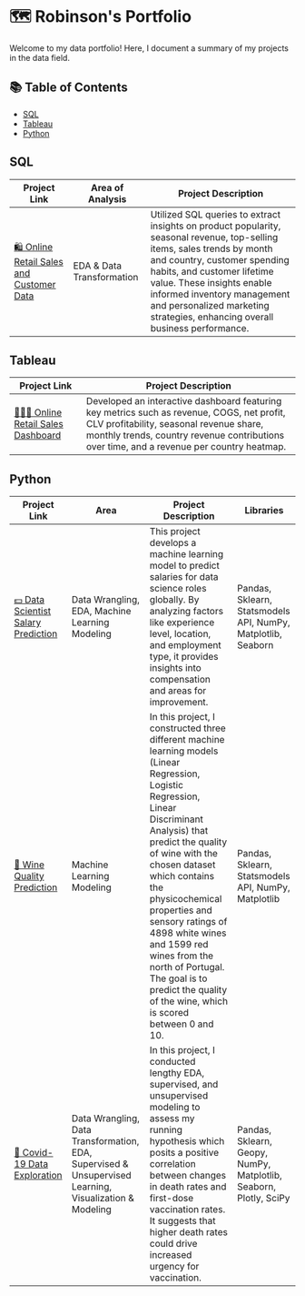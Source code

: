 # 🗺 Robinson's Portfolio

Welcome to my data portfolio! Here, I document a summary of my projects in the data field.

## 📚 Table of Contents
- [SQL](#sql)
- [Tableau](#tableau)
- [Python](#python)

## SQL <a name="sql"></a>
| Project Link | Area of Analysis | Project Description |
|--------------|------------------|---------------------|
| [🛍 Online Retail Sales and Customer Data](https://github.com/RobinsonKao/SQL-Projects/tree/main/Online%20Retail%20Sales%20Project) | EDA & Data Transformation | Utilized SQL queries to extract insights on product popularity, seasonal revenue, top-selling items, sales trends by month and country, customer spending habits, and customer lifetime value. These insights enable informed inventory management and personalized marketing strategies, enhancing overall business performance. |

## Tableau <a name="sql"></a>
| Project Link | Project Description |
|--------------|---------------------|
| [👩🏻‍💻 Online Retail Sales Dashboard](https://public.tableau.com/app/profile/robinson.kao/viz/OnlineRetailSalesDashboard_17141246193480/Dashboard1) |  Developed an interactive dashboard featuring key metrics such as revenue, COGS, net profit, CLV profitability, seasonal revenue share, monthly trends, country revenue contributions over time, and a revenue per country heatmap. |


## Python <a name="python"></a>
| Project Link | Area | Project Description | Libraries |
|--------------|------|---------------------|-----------|
| [💵 Data Scientist Salary Prediction](https://github.com/RobinsonKao/Portfolio-Projects/tree/main/Data%20Science%20Salaries%20Project) | Data Wrangling, EDA, Machine Learning Modeling | This project develops a machine learning model to predict salaries for data science roles globally. By analyzing factors like experience level, location, and employment type, it provides insights into compensation and areas for improvement. | Pandas, Sklearn, Statsmodels API, NumPy, Matplotlib, Seaborn |
| [🍷 Wine Quality Prediction](https://github.com/RobinsonKao/Portfolio-Projects/tree/main/Wine%20Quality%20Prediction%20Project) | Machine Learning Modeling | In this project, I constructed three different machine learning models (Linear Regression, Logistic Regression, Linear Discriminant Analysis) that predict the quality of wine with the chosen dataset which contains the physicochemical properties and sensory ratings of 4898 white wines and 1599 red wines from the north of Portugal. The goal is to predict the quality of the wine, which is scored between 0 and 10. | Pandas, Sklearn, Statsmodels API, NumPy, Matplotlib |
| [🦠 Covid-19 Data Exploration](https://github.com/RobinsonKao/Portfolio-Projects/tree/main/Covid-19%20Data%20Project) | Data Wrangling, Data Transformation, EDA, Supervised & Unsupervised Learning, Visualization & Modeling | In this project, I conducted lengthy EDA, supervised, and unsupervised modeling to assess my running hypothesis which posits a positive correlation between changes in death rates and first-dose vaccination rates. It suggests that higher death rates could drive increased urgency for vaccination. | Pandas, Sklearn, Geopy, NumPy, Matplotlib, Seaborn, Plotly, SciPy |
